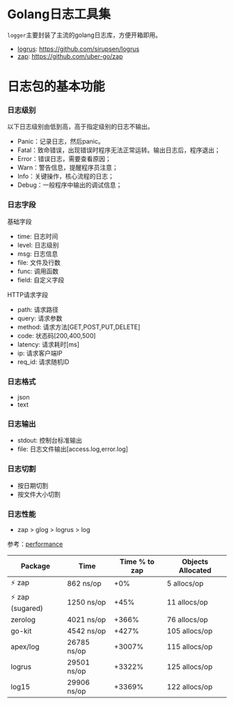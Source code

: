 # Golang日志工具集

`logger`主要封装了主流的golang日志库，方便开箱即用。

- [logrus](logrus): https://github.com/sirupsen/logrus
- [zap](zap): https://github.com/uber-go/zap

# 日志包的基本功能

### 日志级别

以下日志级别由低到高，高于指定级别的日志不输出。

- Panic：记录日志，然后panic。
- Fatal：致命错误，出现错误时程序无法正常运转。输出日志后，程序退出；
- Error：错误日志，需要查看原因；
- Warn：警告信息，提醒程序员注意；
- Info：关键操作，核心流程的日志；
- Debug：一般程序中输出的调试信息；

### 日志字段

基础字段

- time: 日志时间
- level: 日志级别
- msg: 日志信息
- file: 文件及行数
- func: 调用函数
- field: 自定义字段

HTTP请求字段

- path: 请求路径
- query: 请求参数
- method: 请求方法[GET,POST,PUT,DELETE]
- code: 状态码[200,400,500]
- latency: 请求耗时[ms]
- ip: 请求客户端IP
- req_id: 请求随机ID

### 日志格式

- json
- text

### 日志输出

- stdout: 控制台标准输出
- file: 日志文件输出[access.log,error.log]

### 日志切割

- 按日期切割
- 按文件大小切割

### 日志性能

- zap > glog > logrus > log

参考：[performance](https://github.com/uber-go/zap#performance)

| Package         | Time        | Time % to zap | Objects Allocated |
| --------------- | ----------- | ------------- | ----------------- |
| ⚡ zap           | 862 ns/op   | +0%           | 5 allocs/op       |
| ⚡ zap (sugared) | 1250 ns/op  | +45%          | 11 allocs/op      |
| zerolog         | 4021 ns/op  | +366%         | 76 allocs/op      |
| go-kit          | 4542 ns/op  | +427%         | 105 allocs/op     |
| apex/log        | 26785 ns/op | +3007%        | 115 allocs/op     |
| logrus          | 29501 ns/op | +3322%        | 125 allocs/op     |
| log15           | 29906 ns/op | +3369%        | 122 allocs/op     |
